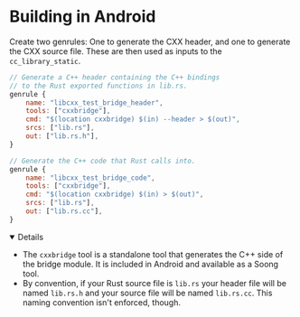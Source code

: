 # Building in Android

Create two genrules: One to generate the CXX header, and one to generate the CXX
source file. These are then used as inputs to the `cc_library_static`.

```javascript
// Generate a C++ header containing the C++ bindings
// to the Rust exported functions in lib.rs.
genrule {
    name: "libcxx_test_bridge_header",
    tools: ["cxxbridge"],
    cmd: "$(location cxxbridge) $(in) --header > $(out)",
    srcs: ["lib.rs"],
    out: ["lib.rs.h"],
}

// Generate the C++ code that Rust calls into.
genrule {
    name: "libcxx_test_bridge_code",
    tools: ["cxxbridge"],
    cmd: "$(location cxxbridge) $(in) > $(out)",
    srcs: ["lib.rs"],
    out: ["lib.rs.cc"],
}
```

<details open="true">

- The `cxxbridge` tool is a standalone tool that generates the C++ side of the
  bridge module. It is included in Android and available as a Soong tool.
- By convention, if your Rust source file is `lib.rs` your header file will be
  named `lib.rs.h` and your source file will be named `lib.rs.cc`. This naming
  convention isn't enforced, though.

</details>
